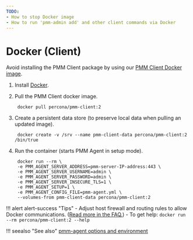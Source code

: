 ```yaml
---
TODO:
- How to stop Docker image
- How to run 'pmm-admin add' and other client commands via Docker
---
```


# Docker (Client)

Avoid installing the PMM Client package by using our [PMM Client Docker image](https://hub.docker.com/r/percona/pmm-client/tags/).

1. Install [Docker](https://docs.docker.com/get-docker/).

2. Pull the PMM Client docker image.

	    docker pull percona/pmm-client:2

3. Create a persistent data store (to preserve local data when pulling an updated image).

	    docker create -v /srv --name pmm-client-data percona/pmm-client:2 /bin/true

4. Run the container (starts PMM Agent in setup mode).

	    docker run --rm \
	    -e PMM_AGENT_SERVER_ADDRESS=pmm-server-IP-address:443 \
	    -e PMM_AGENT_SERVER_USERNAME=admin \
	    -e PMM_AGENT_SERVER_PASSWORD=admin \
	    -e PMM_AGENT_SERVER_INSECURE_TLS=1 \
	    -e PMM_AGENT_SETUP=1 \
	    -e PMM_AGENT_CONFIG_FILE=pmm-agent.yml \
	    --volumes-from pmm-client-data percona/pmm-client:2

!!! alert alert-success "Tips"
    - Adjust host firewall and routing rules to allow Docker communications. ([Read more in the FAQ.](../../faq.md#how-do-i-troubleshoot-communication-issues-between-pmm-client-and-pmm-server))
	- To get help: `docker run --rm percona/pmm-client:2 --help`

!!! seealso "See also"
    [pmm-agent options and environment](../../details/commands/pmm-agent.md#options-and-environment)
